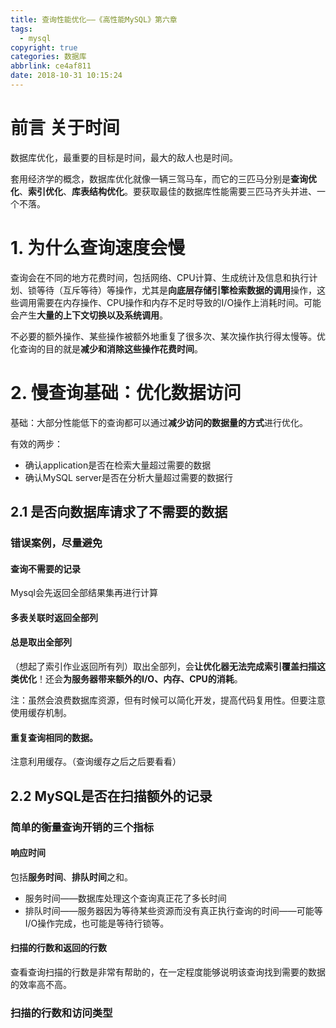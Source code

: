 ```yaml
---
title: 查询性能优化——《高性能MySQL》第六章
tags:
  - mysql
copyright: true
categories: 数据库
abbrlink: ce4af811
date: 2018-10-31 10:15:24
---
```


# 前言 关于时间

数据库优化，最重要的目标是时间，最大的敌人也是时间。

套用经济学的概念，数据库优化就像一辆三驾马车，而它的三匹马分别是**查询优化**、**索引优化**、**库表结构优化**。要获取最佳的数据库性能需要三匹马齐头并进、一个不落。



# 1. 为什么查询速度会慢

查询会在不同的地方花费时间，包括网络、CPU计算、生成统计及信息和执行计划、锁等待（互斥等待）等操作，尤其是**向底层存储引擎检索数据的调用**操作，这些调用需要在内存操作、CPU操作和内存不足时导致的I/O操作上消耗时间。可能会产生**大量的上下文切换以及系统调用**。

不必要的额外操作、某些操作被额外地重复了很多次、某次操作执行得太慢等。优化查询的目的就是**减少和消除这些操作花费时间**。



# 2. 慢查询基础：优化数据访问

基础：大部分性能低下的查询都可以通过**减少访问的数据量的方式**进行优化。

有效的两步：

- 确认application是否在检索大量超过需要的数据
- 确认MySQL server是否在分析大量超过需要的数据行



## 2.1 是否向数据库请求了不需要的数据 

### 错误案例，尽量避免

#### 查询不需要的记录

Mysql会先返回全部结果集再进行计算



#### 多表关联时返回全部列



#### 总是取出全部列

（想起了索引作业返回所有列）取出全部列，会**让优化器无法完成索引覆盖扫描这类优化**！还会**为服务器带来额外的I/O、内存、CPU的消耗**。

注：虽然会浪费数据库资源，但有时候可以简化开发，提高代码复用性。但要注意使用缓存机制。



#### 重复查询相同的数据。

注意利用缓存。（查询缓存之后之后要看看）



## 2.2 MySQL是否在扫描额外的记录

### 简单的衡量查询开销的三个指标

#### 响应时间

包括**服务时间**、**排队时间**之和。

- 服务时间——数据库处理这个查询真正花了多长时间
- 排队时间——服务器因为等待某些资源而没有真正执行查询的时间——可能等I/O操作完成，也可能是等待行锁等。



#### 扫描的行数和返回的行数

查看查询扫描的行数是非常有帮助的，在一定程度能够说明该查询找到需要的数据的效率高不高。



### 扫描的行数和访问类型



